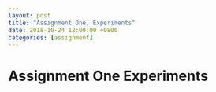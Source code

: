 ```yaml
---
layout: post
title: "Assignment One, Experiments"
date: 2018-10-24 12:00:00 +0800
categories: [assignment]
---
```


# Assignment One Experiments
